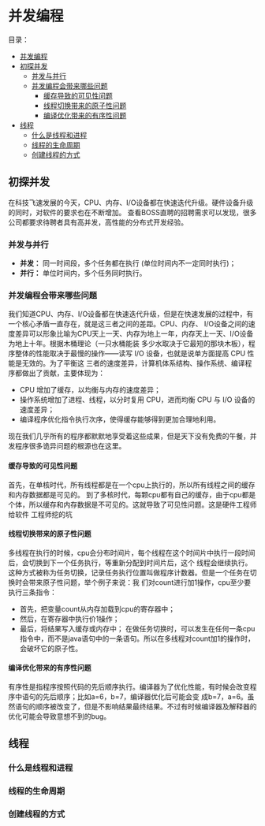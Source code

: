 # 并发编程
目录：
<!-- TOC -->
- [并发编程](#并发编程)
 - [初探并发](#初探并发)
    - [并发与并行](#并发与并行)
    - [并发编程会带来哪些问题](#并发编程会带来哪些问题)
        - [缓存导致的可见性问题](#缓存导致的可见性问题)
        - [线程切换带来的原子性问题](#线程切换带来的原子性问题)
        - [编译优化带来的有序性问题](#编译优化带来的有序性问题)
 - [线程](#线程)
    - [什么是线程和进程](#什么是线程和进程)
    - [线程的生命周期](#线程的生命周期)
    - [创建线程的方式](#创建线程的方式)
 
<!-- /MarkdownTOC -->


## 初探并发
在科技飞速发展的今天，CPU、内存、I/O设备都在快速迭代升级。硬件设备升级的同时，对软件的要求也在不断增加。
查看BOSS直聘的招聘需求可以发现，很多公司都要求待聘者具有高并发，高性能的分布式开发经验。

### 并发与并行
- **并发：** 同一时间段，多个任务都在执行 (单位时间内不一定同时执行)；
- **并行：** 单位时间内，多个任务同时执行。

### 并发编程会带来哪些问题
我们知道CPU、内存、I/O设备都在快速迭代升级，但是在快速发展的过程中，有一个核心矛盾一直存在，就是这三者之间的差距。CPU、内存、
I/O设备之间的速度差异可以形象比喻为CPU天上一天、内存为地上一年，内存天上一天、I/O设备为地上十年。根据木桶理论（一只水桶能装
多少水取决于它最短的那块木板），程序整体的性能取决于最慢的操作——读写 I/O 设备，也就是说单方面提高 CPU 性能是无效的。为了平衡这
三者的速度差异，计算机体系结构、操作系统、编译程序都做出了贡献，主要体现为：
- CPU 增加了缓存，以均衡与内存的速度差异；
- 操作系统增加了进程、线程，以分时复用 CPU，进而均衡 CPU 与 I/O 设备的速度差异；
- 编译程序优化指令执行次序，使得缓存能够得到更加合理地利用。

现在我们几乎所有的程序都默默地享受着这些成果，但是天下没有免费的午餐，并发程序很多诡异问题的根源也在这里。

#### 缓存导致的可见性问题
首先，在单核时代，所有线程都是在一个cpu上执行的，所以所有线程之间的缓存和内存数据都是可见的。
到了多核时代，每颗cpu都有自己的缓存，由于cpu都是个体，所以缓存和内存数据是不可见的。这就导致了可见性问题。这是硬件工程师给软件
工程师挖的坑

#### 线程切换带来的原子性问题
多线程在执行的时候，cpu会分布时间片，每个线程在这个时间片中执行一段时间后，会切换到下一个任务执行，等重新分配到时间片后，这个
线程会继续执行。这种方式被称为任务切换，记录任务执行位置叫做程序计数器。但是一个任务在切换时会带来原子性问题，举个例子来说：我
们对count进行加1操作，cpu至少要执行三条指令：
- 首先，把变量count从内存加载到cpu的寄存器中；
- 然后，在寄存器中执行价1操作；
- 最后，将结果写入缓存或内存中；
在做任务切换时，可以发生在任何一条cpu指令中，而不是java语句中的一条语句。所以在多线程对count加1的操作时，会破坏它的原子性。

#### 编译优化带来的有序性问题
有序性是指程序按照代码的先后顺序执行。编译器为了优化性能，有时候会改变程序中语句的先后顺序；比如a=6，b=7，编译器优化后可能会变
成b=7，a=6。虽然语句的顺序被改变了，但是不影响结果最终结果。不过有时候编译器及解释器的优化可能会导致意想不到的bug。

## 线程
### 什么是线程和进程

### 线程的生命周期

### 创建线程的方式
